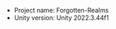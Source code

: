<!-- UNITY CODE ASSIST INSTRUCTIONS START -->
- Project name: Forgotten-Realms
- Unity version: Unity 2022.3.44f1
<!-- UNITY CODE ASSIST INSTRUCTIONS END -->